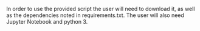 In order to use the provided script the user will need to download it, as well as the dependencies noted in requirements.txt. The user will also need Jupyter Notebook and python 3.
